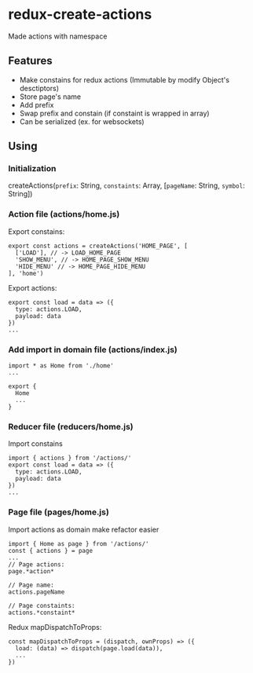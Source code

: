 # redux-create-actions
Made actions with namespace 

## Features
* Make constains for redux actions (Immutable by modify Object's desctiptors)
* Store page's name 
* Add prefix
* Swap prefix and constain (if constaint is wrapped in array)
* Can be serialized (ex. for websockets)

## Using
### Initialization 

createActions(`prefix`: String, `constaints`: Array, [`pageName`: String, `symbol`: String])
### Action file (actions/home.js)

Export constains:

```
export const actions = createActions('HOME_PAGE', [
  ['LOAD'], // -> LOAD_HOME_PAGE
  'SHOW_MENU', // -> HOME_PAGE_SHOW_MENU
  'HIDE_MENU' // -> HOME_PAGE_HIDE_MENU
], 'home')
```

Export actions:

```
export const load = data => ({
  type: actions.LOAD,
  payload: data
})
...
```

### Add import in domain file (actions/index.js)

```
import * as Home from './home'
...

export {
  Home
  ...
}

```

### Reducer file (reducers/home.js)
Import constains

```
import { actions } from '/actions/'
export const load = data => ({
  type: actions.LOAD,
  payload: data
})
...
```

### Page file (pages/home.js)
Import actions as domain make refactor easier
```
import { Home as page } from '/actions/'
const { actions } = page
...
// Page actions:
page.*action*

// Page name:
actions.pageName

// Page constaints:
actions.*constaint*
```
Redux mapDispatchToProps: 
```
const mapDispatchToProps = (dispatch, ownProps) => ({
  load: (data) => dispatch(page.load(data)),
  ...
})
```
